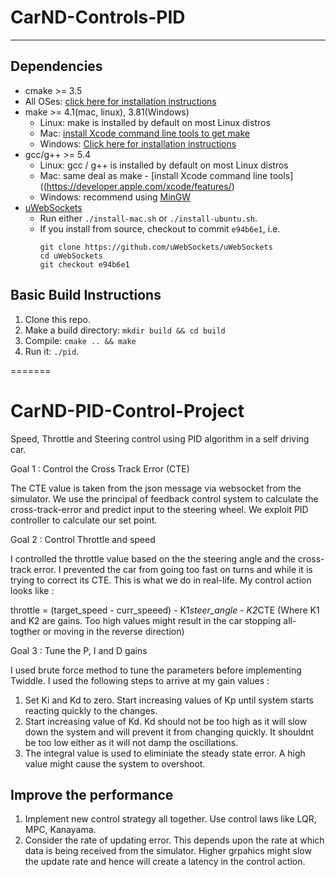 
# CarND-Controls-PID

---

## Dependencies

* cmake >= 3.5
 * All OSes: [click here for installation instructions](https://cmake.org/install/)
* make >= 4.1(mac, linux), 3.81(Windows)
  * Linux: make is installed by default on most Linux distros
  * Mac: [install Xcode command line tools to get make](https://developer.apple.com/xcode/features/)
  * Windows: [Click here for installation instructions](http://gnuwin32.sourceforge.net/packages/make.htm)
* gcc/g++ >= 5.4
  * Linux: gcc / g++ is installed by default on most Linux distros
  * Mac: same deal as make - [install Xcode command line tools]((https://developer.apple.com/xcode/features/)
  * Windows: recommend using [MinGW](http://www.mingw.org/)
* [uWebSockets](https://github.com/uWebSockets/uWebSockets)
  * Run either `./install-mac.sh` or `./install-ubuntu.sh`.
  * If you install from source, checkout to commit `e94b6e1`, i.e.
    ```
    git clone https://github.com/uWebSockets/uWebSockets 
    cd uWebSockets
    git checkout e94b6e1
    ```



## Basic Build Instructions

1. Clone this repo.
2. Make a build directory: `mkdir build && cd build`
3. Compile: `cmake .. && make`
4. Run it: `./pid`. 



=======
# CarND-PID-Control-Project
Speed, Throttle and Steering control using PID algorithm in a self driving car.

Goal 1 : Control the Cross Track Error (CTE)

The CTE value is taken from the json message via websocket from the simulator. We use the principal of feedback control system to calculate the cross-track-error and predict input to the steering wheel. We exploit PID controller to calculate our set point.

Goal 2 : Control Throttle and speed

I controlled the throttle value based on the the steering angle and the cross-track error. I prevented the car from going too fast on turns and while it is trying to correct its CTE. This is what we do in real-life. My control action looks like :

 throttle = (target_speed - curr_speeed) - K1*steer_angle - K2*CTE (Where K1 and K2 are gains. Too high values might result in the car stopping all-togther or moving in the reverse direction)

Goal 3 : Tune the P, I and D gains

I used brute force method to tune the parameters before implementing Twiddle. I used the following steps to arrive at my gain values :

1. Set Ki and Kd to zero. Start increasing values of Kp until system starts reacting quickly to the changes.
2. Start increasing value of Kd. Kd should not be too high as it will slow down the system and will prevent it from changing quickly. It shouldnt be too low either as it will not damp the oscillations.
3. The integral value is used to eliminiate the steady state error.  A high value might cause the system to overshoot.

## Improve the performance

1. Implement new control strategy all together. Use control laws like LQR, MPC, Kanayama.
2. Consider the rate of updating error. This depends upon the rate at which data is being received from the simulator. Higher grpahics might slow the update rate and hence will create a latency in the control action.

